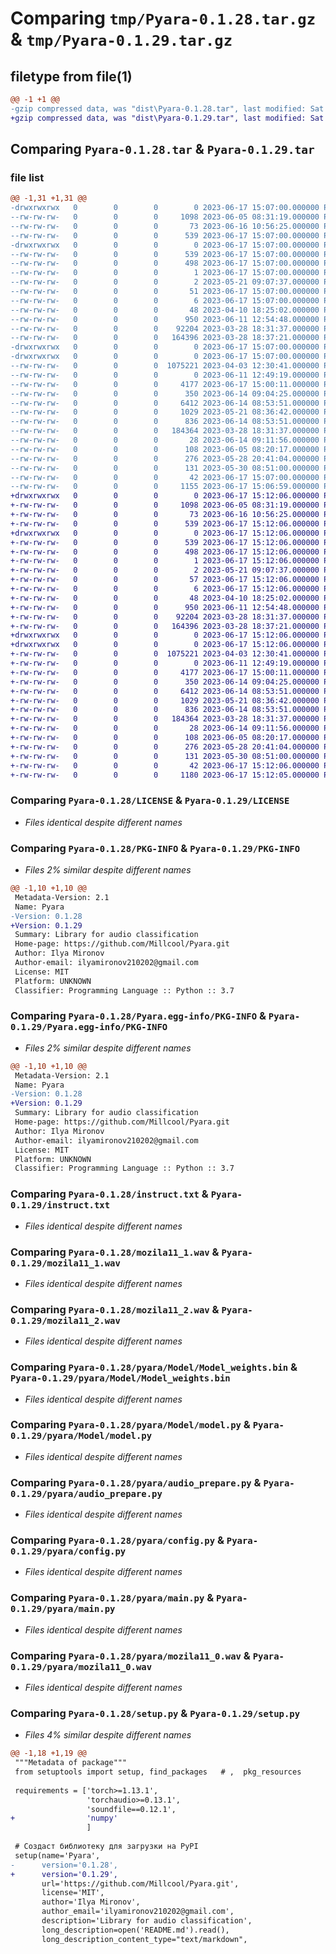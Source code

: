 # Comparing `tmp/Pyara-0.1.28.tar.gz` & `tmp/Pyara-0.1.29.tar.gz`

## filetype from file(1)

```diff
@@ -1 +1 @@
-gzip compressed data, was "dist\Pyara-0.1.28.tar", last modified: Sat Jun 17 15:07:00 2023, max compression
+gzip compressed data, was "dist\Pyara-0.1.29.tar", last modified: Sat Jun 17 15:12:06 2023, max compression
```

## Comparing `Pyara-0.1.28.tar` & `Pyara-0.1.29.tar`

### file list

```diff
@@ -1,31 +1,31 @@
-drwxrwxrwx   0        0        0        0 2023-06-17 15:07:00.000000 Pyara-0.1.28/
--rw-rw-rw-   0        0        0     1098 2023-06-05 08:31:19.000000 Pyara-0.1.28/LICENSE
--rw-rw-rw-   0        0        0       73 2023-06-16 10:56:25.000000 Pyara-0.1.28/MANIFEST.in
--rw-rw-rw-   0        0        0      539 2023-06-17 15:07:00.000000 Pyara-0.1.28/PKG-INFO
-drwxrwxrwx   0        0        0        0 2023-06-17 15:07:00.000000 Pyara-0.1.28/Pyara.egg-info/
--rw-rw-rw-   0        0        0      539 2023-06-17 15:07:00.000000 Pyara-0.1.28/Pyara.egg-info/PKG-INFO
--rw-rw-rw-   0        0        0      498 2023-06-17 15:07:00.000000 Pyara-0.1.28/Pyara.egg-info/SOURCES.txt
--rw-rw-rw-   0        0        0        1 2023-06-17 15:07:00.000000 Pyara-0.1.28/Pyara.egg-info/dependency_links.txt
--rw-rw-rw-   0        0        0        2 2023-05-21 09:07:37.000000 Pyara-0.1.28/Pyara.egg-info/not-zip-safe
--rw-rw-rw-   0        0        0       51 2023-06-17 15:07:00.000000 Pyara-0.1.28/Pyara.egg-info/requires.txt
--rw-rw-rw-   0        0        0        6 2023-06-17 15:07:00.000000 Pyara-0.1.28/Pyara.egg-info/top_level.txt
--rw-rw-rw-   0        0        0       48 2023-04-10 18:25:02.000000 Pyara-0.1.28/README.md
--rw-rw-rw-   0        0        0      950 2023-06-11 12:54:48.000000 Pyara-0.1.28/instruct.txt
--rw-rw-rw-   0        0        0    92204 2023-03-28 18:31:37.000000 Pyara-0.1.28/mozila11_1.wav
--rw-rw-rw-   0        0        0   164396 2023-03-28 18:37:21.000000 Pyara-0.1.28/mozila11_2.wav
-drwxrwxrwx   0        0        0        0 2023-06-17 15:07:00.000000 Pyara-0.1.28/pyara/
-drwxrwxrwx   0        0        0        0 2023-06-17 15:07:00.000000 Pyara-0.1.28/pyara/Model/
--rw-rw-rw-   0        0        0  1075221 2023-04-03 12:30:41.000000 Pyara-0.1.28/pyara/Model/Model_weights.bin
--rw-rw-rw-   0        0        0        0 2023-06-11 12:49:19.000000 Pyara-0.1.28/pyara/Model/__init__.py
--rw-rw-rw-   0        0        0     4177 2023-06-17 15:00:11.000000 Pyara-0.1.28/pyara/Model/model.py
--rw-rw-rw-   0        0        0      350 2023-06-14 09:04:25.000000 Pyara-0.1.28/pyara/__init__.py
--rw-rw-rw-   0        0        0     6412 2023-06-14 08:53:51.000000 Pyara-0.1.28/pyara/audio_prepare.py
--rw-rw-rw-   0        0        0     1029 2023-05-21 08:36:42.000000 Pyara-0.1.28/pyara/config.py
--rw-rw-rw-   0        0        0      836 2023-06-14 08:53:51.000000 Pyara-0.1.28/pyara/main.py
--rw-rw-rw-   0        0        0   184364 2023-03-28 18:31:37.000000 Pyara-0.1.28/pyara/mozila11_0.wav
--rw-rw-rw-   0        0        0       28 2023-06-14 09:11:56.000000 Pyara-0.1.28/pyara/some.txt
--rw-rw-rw-   0        0        0      108 2023-06-05 08:20:17.000000 Pyara-0.1.28/pyproject.toml
--rw-rw-rw-   0        0        0      276 2023-05-28 20:41:04.000000 Pyara-0.1.28/requirements.txt
--rw-rw-rw-   0        0        0      131 2023-05-30 08:51:00.000000 Pyara-0.1.28/requirements_dev.txt
--rw-rw-rw-   0        0        0       42 2023-06-17 15:07:00.000000 Pyara-0.1.28/setup.cfg
--rw-rw-rw-   0        0        0     1155 2023-06-17 15:06:59.000000 Pyara-0.1.28/setup.py
+drwxrwxrwx   0        0        0        0 2023-06-17 15:12:06.000000 Pyara-0.1.29/
+-rw-rw-rw-   0        0        0     1098 2023-06-05 08:31:19.000000 Pyara-0.1.29/LICENSE
+-rw-rw-rw-   0        0        0       73 2023-06-16 10:56:25.000000 Pyara-0.1.29/MANIFEST.in
+-rw-rw-rw-   0        0        0      539 2023-06-17 15:12:06.000000 Pyara-0.1.29/PKG-INFO
+drwxrwxrwx   0        0        0        0 2023-06-17 15:12:06.000000 Pyara-0.1.29/Pyara.egg-info/
+-rw-rw-rw-   0        0        0      539 2023-06-17 15:12:06.000000 Pyara-0.1.29/Pyara.egg-info/PKG-INFO
+-rw-rw-rw-   0        0        0      498 2023-06-17 15:12:06.000000 Pyara-0.1.29/Pyara.egg-info/SOURCES.txt
+-rw-rw-rw-   0        0        0        1 2023-06-17 15:12:06.000000 Pyara-0.1.29/Pyara.egg-info/dependency_links.txt
+-rw-rw-rw-   0        0        0        2 2023-05-21 09:07:37.000000 Pyara-0.1.29/Pyara.egg-info/not-zip-safe
+-rw-rw-rw-   0        0        0       57 2023-06-17 15:12:06.000000 Pyara-0.1.29/Pyara.egg-info/requires.txt
+-rw-rw-rw-   0        0        0        6 2023-06-17 15:12:06.000000 Pyara-0.1.29/Pyara.egg-info/top_level.txt
+-rw-rw-rw-   0        0        0       48 2023-04-10 18:25:02.000000 Pyara-0.1.29/README.md
+-rw-rw-rw-   0        0        0      950 2023-06-11 12:54:48.000000 Pyara-0.1.29/instruct.txt
+-rw-rw-rw-   0        0        0    92204 2023-03-28 18:31:37.000000 Pyara-0.1.29/mozila11_1.wav
+-rw-rw-rw-   0        0        0   164396 2023-03-28 18:37:21.000000 Pyara-0.1.29/mozila11_2.wav
+drwxrwxrwx   0        0        0        0 2023-06-17 15:12:06.000000 Pyara-0.1.29/pyara/
+drwxrwxrwx   0        0        0        0 2023-06-17 15:12:06.000000 Pyara-0.1.29/pyara/Model/
+-rw-rw-rw-   0        0        0  1075221 2023-04-03 12:30:41.000000 Pyara-0.1.29/pyara/Model/Model_weights.bin
+-rw-rw-rw-   0        0        0        0 2023-06-11 12:49:19.000000 Pyara-0.1.29/pyara/Model/__init__.py
+-rw-rw-rw-   0        0        0     4177 2023-06-17 15:00:11.000000 Pyara-0.1.29/pyara/Model/model.py
+-rw-rw-rw-   0        0        0      350 2023-06-14 09:04:25.000000 Pyara-0.1.29/pyara/__init__.py
+-rw-rw-rw-   0        0        0     6412 2023-06-14 08:53:51.000000 Pyara-0.1.29/pyara/audio_prepare.py
+-rw-rw-rw-   0        0        0     1029 2023-05-21 08:36:42.000000 Pyara-0.1.29/pyara/config.py
+-rw-rw-rw-   0        0        0      836 2023-06-14 08:53:51.000000 Pyara-0.1.29/pyara/main.py
+-rw-rw-rw-   0        0        0   184364 2023-03-28 18:31:37.000000 Pyara-0.1.29/pyara/mozila11_0.wav
+-rw-rw-rw-   0        0        0       28 2023-06-14 09:11:56.000000 Pyara-0.1.29/pyara/some.txt
+-rw-rw-rw-   0        0        0      108 2023-06-05 08:20:17.000000 Pyara-0.1.29/pyproject.toml
+-rw-rw-rw-   0        0        0      276 2023-05-28 20:41:04.000000 Pyara-0.1.29/requirements.txt
+-rw-rw-rw-   0        0        0      131 2023-05-30 08:51:00.000000 Pyara-0.1.29/requirements_dev.txt
+-rw-rw-rw-   0        0        0       42 2023-06-17 15:12:06.000000 Pyara-0.1.29/setup.cfg
+-rw-rw-rw-   0        0        0     1180 2023-06-17 15:12:05.000000 Pyara-0.1.29/setup.py
```

### Comparing `Pyara-0.1.28/LICENSE` & `Pyara-0.1.29/LICENSE`

 * *Files identical despite different names*

### Comparing `Pyara-0.1.28/PKG-INFO` & `Pyara-0.1.29/PKG-INFO`

 * *Files 2% similar despite different names*

```diff
@@ -1,10 +1,10 @@
 Metadata-Version: 2.1
 Name: Pyara
-Version: 0.1.28
+Version: 0.1.29
 Summary: Library for audio classification
 Home-page: https://github.com/Millcool/Pyara.git
 Author: Ilya Mironov
 Author-email: ilyamironov210202@gmail.com
 License: MIT
 Platform: UNKNOWN
 Classifier: Programming Language :: Python :: 3.7
```

### Comparing `Pyara-0.1.28/Pyara.egg-info/PKG-INFO` & `Pyara-0.1.29/Pyara.egg-info/PKG-INFO`

 * *Files 2% similar despite different names*

```diff
@@ -1,10 +1,10 @@
 Metadata-Version: 2.1
 Name: Pyara
-Version: 0.1.28
+Version: 0.1.29
 Summary: Library for audio classification
 Home-page: https://github.com/Millcool/Pyara.git
 Author: Ilya Mironov
 Author-email: ilyamironov210202@gmail.com
 License: MIT
 Platform: UNKNOWN
 Classifier: Programming Language :: Python :: 3.7
```

### Comparing `Pyara-0.1.28/instruct.txt` & `Pyara-0.1.29/instruct.txt`

 * *Files identical despite different names*

### Comparing `Pyara-0.1.28/mozila11_1.wav` & `Pyara-0.1.29/mozila11_1.wav`

 * *Files identical despite different names*

### Comparing `Pyara-0.1.28/mozila11_2.wav` & `Pyara-0.1.29/mozila11_2.wav`

 * *Files identical despite different names*

### Comparing `Pyara-0.1.28/pyara/Model/Model_weights.bin` & `Pyara-0.1.29/pyara/Model/Model_weights.bin`

 * *Files identical despite different names*

### Comparing `Pyara-0.1.28/pyara/Model/model.py` & `Pyara-0.1.29/pyara/Model/model.py`

 * *Files identical despite different names*

### Comparing `Pyara-0.1.28/pyara/audio_prepare.py` & `Pyara-0.1.29/pyara/audio_prepare.py`

 * *Files identical despite different names*

### Comparing `Pyara-0.1.28/pyara/config.py` & `Pyara-0.1.29/pyara/config.py`

 * *Files identical despite different names*

### Comparing `Pyara-0.1.28/pyara/main.py` & `Pyara-0.1.29/pyara/main.py`

 * *Files identical despite different names*

### Comparing `Pyara-0.1.28/pyara/mozila11_0.wav` & `Pyara-0.1.29/pyara/mozila11_0.wav`

 * *Files identical despite different names*

### Comparing `Pyara-0.1.28/setup.py` & `Pyara-0.1.29/setup.py`

 * *Files 4% similar despite different names*

```diff
@@ -1,18 +1,19 @@
 """Metadata of package"""
 from setuptools import setup, find_packages   # ,  pkg_resources
 
 requirements = ['torch>=1.13.1',
                 'torchaudio>=0.13.1',
                 'soundfile==0.12.1',
+                'numpy'
                 ]
 
 # Создаст библиотеку для загрузки на PyPI
 setup(name='Pyara',
-      version='0.1.28',
+      version='0.1.29',
       url='https://github.com/Millcool/Pyara.git',
       license='MIT',
       author='Ilya Mironov',
       author_email='ilyamironov210202@gmail.com',
       description='Library for audio classification',
       long_description=open('README.md').read(),
       long_description_content_type="text/markdown",
```

